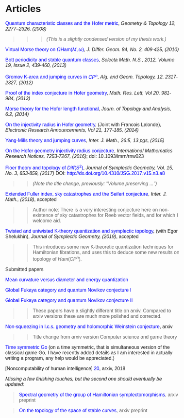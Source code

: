 <STYLE>
<!--
A{text-decoration:none}
A{color:blue}
body {
    font: normal 16px Verdana, Arial, sans-serif;
}

-->
</STYLE>

# Articles 
[Quantum characteristic classes and the Hofer metric][1],
*Geometry & Topology 12, 2277–2326, (2008)*

> > >*(This is a slightly condensed version of my
thesis work.)*

[Virtual Morse theory on $\Omega \text {Ham} (M, \omega)$][2], *J.
Differ. Geom. 84, No. 2, 409-425, (2010)*

[Bott periodicity and stable quantum classes][3], *Selecta Math.
N.S., 2012, Volume 19, Issue 2, 439-460, (2013)*

[Gromov K-area and jumping curves in $CP^n$][4],  *Alg. and Geom.
Topology, 12, 2317-2327, (2012)*

[Proof of the index conjecture in Hofer geometry][7], *Math. Res.
Lett, Vol 20, 981-984, (2013)*

[Morse theory for the Hofer length functional][8], *Journ. of
Topology and Analysis, 6:2, (2014)*

[On the injectivity radius in Hofer geometry][10], (Joint with
Francois Lalonde), *Electronic Research Announcements, Vol 21, 177-185, (2014)*

[Yang-Mills theory and jumping curves][9], *Inter. J. Math., 26:5, 13 pgs, (2015)*

[On the Hofer geometry injectivity radius conjecture][16], *International Mathematics Research Notices, 7253-7267, (2016)*; 
doi: 10.1093/imrn/rnw023

[Floer theory and topology of $Diff (S ^2)$][11], *Journal of Symplectic Geometry, Vol. 15, No. 3, 853-859, (2017)*
DOI: http://dx.doi.org/10.4310/JSG.2017.v15.n3.a8

> > *(Note the title change, previously: "Volume preserving ...")*

[Extended Fuller index, sky catastrophes and the Seifert conjecture][19],  *Inter. J. Math.,  (2018)*, accepted

>> Author note: There is a very interesting conjecture here on non-existence of sky catastrophes for Reeb vector fields, and for which I welcome aid.

[Twisted and untwisted K-theory quantization and symplectic topology][17], (with Egor Shelukhin), *Journal of Symplectic Geometry, (2019)*, accepted

> > This introduces some new K-theoretic quantization techniques for  Hamiltonian fibrations, and uses this to deduce some new results on topology of $Ham (CP^n)$.


Submitted papers

[Mean curvature versus diameter and energy quantization][T]

[Global Fukaya category and quantum Novikov conjecture I][5]

[Global Fukaya category and quantum Novikov conjecture
II][6] 

> > These papers have a slightly different title on arxiv. Compared to arxiv versions these are much more polished and corrected.


[Non-squeezing in l.c.s. geometry and holomorphic Weinstein conjecture][18], arxiv

>> Title change from arxiv version 
Computer science and game theory

[Time symmetric Go][14] (on a time symmetric, that is simultaneous version of the
classical game Go, I have recently added details as I am interested in actually writing a program, any help would be appreciated.)

[Noncomputability of human intelligence] [20], arxiv, 2018

<!-- In construction -->
<!-- Geometric cycles in secondary K-theory --> 
<!-- > > I use the Global Fukaya category of  fibrations with Calabi-Yau fibers to construct geometric cycles in secondary K-theory of Bertrand Toen. Mainly the point is to give a link between geometry and secondary K-theory, of the kind that exists for ordinary K-theory. -->

*Missing a few finishing touches, but the second one should eventually be
updated:*

> [Spectral geometry of the group of Hamiltonian
symplectomorphisms][12], arxiv preprint

> [On the topology of the space of stable curves][13], arxiv preprint



[1]: http://arxiv.org/pdf/0709.4510.pdf
[2]: https://docs.google.com/file/d/0B1BCuxjt683fbnVpaTNrUEQxeVk/edit
[3]: http://arxiv.org/pdf/0912.2948.pdf
[4]: http://arxiv.org/pdf/1006.4383.pdf
[5]: http://yashamon.github.io/web2/papers/GlobalFukayaPartI.pdf 
[6]: http://yashamon.github.io/web2/papers/GlobalFukayaPartII.pdf 
[7]: http://arxiv.org/pdf/1204.3098v3 
[8]: http://arxiv.org/pdf/1308.3456v3 
[9]: http://arxiv.org/pdf/1312.0928v3 
[10]: http://www.aimsciences.org/journals/doIpChk.jsp?paperID=10672&mode=full
[11]: http://arxiv.org/pdf/1409.3975.pdf
[12]: https://docs.google.com/file/d/0B1BCuxjt683fNGtVc3Y3OG9TMTA/edit
[13]: https://docs.google.com/file/d/0B1BCuxjt683fSkNHdjA4QXJwSm8/edit 
[14]: https://www.dropbox.com/s/dapssg0zsake8z3/Sgo.pdf?dl=0
[16]: https://www.dropbox.com/s/mf54vt1f5b9ulah/injectivitynoLinfty.pdf?dl=0
[15]: http://www.worldscientific.com/doi/pdf/10.1142/S0129167X15500299?src=recsys 
[17]: http://arxiv.org/pdf/1508.06793.pdf
[18]: http://yashamon.github.io/web2/papers/conformalsymplectic21.pdf
[19]: https://arxiv.org/abs/1703.07801
[20]: http://yashamon.github.io/web2/papers/immitation.pdf
[T]:http://yashamon.github.io/web2/papers/topping.pdf 

